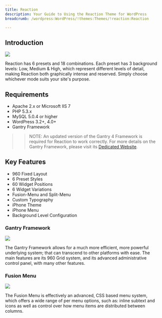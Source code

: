```yaml
---
title: Reaction
description: Your Guide to Using the Reaction Theme for WordPress
breadcrumb: /wordpress:WordPress/!themes:Themes/!reaction:Reaction

---
```


Introduction
-----

![][reaction]

Reaction has 6 presets and 18 combinations. Each preset has 3 background levels: Low, Medium & High, which represent different levels of detail, making Reaction both graphically intense and reserved. Simply choose whichever mode suits your site's purpose.

Requirements
-----

* Apache 2.x or Microsoft IIS 7
* PHP 5.3.x
* MySQL 5.0.4 or higher
* WordPress 3.2+, 4.0+
* Gantry Framework

>> NOTE: An updated version of the Gantry 4 Framework is required for Reaction to work correctly. For more details on the Gantry Framework, please visit its [Dedicated Website][gantry].

Key Features
-----

* 960 Fixed Layout
* 6 Preset Styles
* 60 Widget Positions
* 6 Widget Variations
* Fusion-Menu and Split-Menu
* Custom Typography
* iPhone Theme
* iPhone Menu
* Background Level Configuration

### Gantry Framework

![][gantry2]

The Gantry Framework allows for a much more efficient, more powerful underlying system; that can transcend to other platforms with ease. The main features are its 960 Grid system, and its advanced administrative control panel, with many other features.

### Fusion Menu

![][fusion]

The Fusion Menu is effectively an advanced, CSS based menu system, which offers a wide range of per menu options, such as: inline subtext and icons as well as control over how menu items are distributed between columns.

[gantry]: http://gantry.org/
[gantry_install]: ../../start/gantry.md
[reaction]: assets/reaction.jpeg
[gantry2]: assets/gantry.jpg
[fusion]: assets/fusion.jpg
[bootstrap]: http://twitter.github.com/bootstrap/
